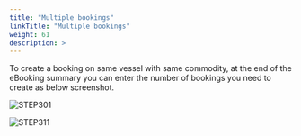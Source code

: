 ```yaml
---
title: "Multiple bookings"
linkTitle: "Multiple bookings"
weight: 61
description: >
---
```


To create a booking on same vessel with same commodity, at the end of the eBooking summary you can enter the number of bookings you need to create as below screenshot.

![STEP301](/images/Ecommerce/STEP301.PNG#center)

![STEP311](/images/Ecommerce/STEP311.PNG#center)

